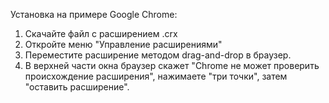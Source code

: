 Установка на примере Google Chrome:
1. Скачайте файл с расширением .crx
2. Откройте меню "Управление расширениями"
3. Переместите расширение методом drag-and-drop в браузер.
4. В верхней части окна браузер скажет "Chrome не может проверить происхождение расширения", нажимаете "три точки", затем "оставить расширение".
